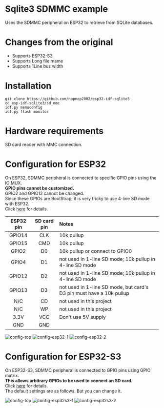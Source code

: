 # Sqlite3 SDMMC example

Uses the SDMMC peripheral on ESP32 to retrieve from SQLite databases.

# Changes from the original   
- Supports ESP32-S3   
- Supports Long file mame   
- Supports 1Line bus width   

# Installation
```
git clone https://github.com/nopnop2002/esp32-idf-sqlite3
cd esp-idf-sqlite3/sd_mmc
idf.py menuconfig
idf.py flash monitor
```

# Hardware requirements   
SD card reader with MMC connection.

# Configuration for ESP32
On ESP32, SDMMC peripheral is connected to specific GPIO pins using the IO MUX.   
__GPIO pins cannot be customized.__   
GPIO2 and GPIO12 cannot be changed.   
Since these GPIOs are BootStrap, it is very tricky to use 4-line SD mode with ESP32.   
Click [here](https://github.com/espressif/esp-idf/tree/master/examples/storage/sd_card/sdmmc) for details.

|ESP32 pin|SD card pin|Notes|
|:-:|:-:|:--|
|GPIO14|CLK|10k pullup|
|GPIO15|CMD|10k pullup|
|GPIO2|D0|10k pullup or connect to GPIO0|
|GPIO4|D1|not used in 1-line SD mode; 10k pullup in 4-line SD mode|
|GPIO12|D2|not used in 1-line SD mode; 10k pullup in 4-line SD mode|
|GPIO13|D3|not used in 1-line SD mode, but card's D3 pin must have a 10k pullup
|N/C|CD|not used in this project|
|N/C|WP|not used in this project|
|3.3V|VCC|Don't use 5V supply|
|GND|GND||

![config-top](https://github.com/nopnop2002/esp32-idf-sqlite3/assets/6020549/996ee316-12df-41fc-931f-b0b5a1fd9480)
![config-esp32-1](https://github.com/nopnop2002/esp32-idf-sqlite3/assets/6020549/b27dba7a-2bfb-4e6b-8d8c-41ca2d22319d)
![config-esp32-2](https://github.com/nopnop2002/esp32-idf-sqlite3/assets/6020549/10f07203-0ef7-487c-bc65-1d98305644bc)

# Configuration for ESP32-S3
On ESP32-S3, SDMMC peripheral is connected to GPIO pins using GPIO matrix.   
__This allows arbitrary GPIOs to be used to connect an SD card.__   
Click [here](https://github.com/espressif/esp-idf/tree/master/examples/storage/sd_card/sdspi) for details.   
The default settings are as follows. But you can change it.   

![config-top](https://github.com/nopnop2002/esp32-idf-sqlite3/assets/6020549/6c3f7512-09d1-4975-99c9-fda1117d36e8)
![config-esp32s3-1](https://github.com/nopnop2002/esp32-idf-sqlite3/assets/6020549/8f24699c-c9b3-410f-a8ab-4b64092c12cd)
![config-esp32s3-2](https://github.com/nopnop2002/esp32-idf-sqlite3/assets/6020549/ea2d5a41-3fb0-413f-96f2-6f95fc9004df)

